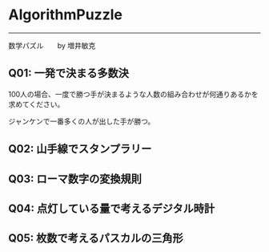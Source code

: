 # AlgorithmPuzzle
----
数学パズル　　by 増井敏克


Q01: 一発で決まる多数決
----
100人の場合、一度で勝つ手が決まるような人数の組み合わせが何通りあるかを求めてください。

ジャンケンで一番多くの人が出した手が勝つ。

Q02: 山手線でスタンプラリー
----


Q03: ローマ数字の変換規則
----


Q04: 点灯している量で考えるデジタル時計
----


Q05: 枚数で考えるパスカルの三角形
-----

